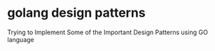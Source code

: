 # golang design patterns

Trying to Implement Some of the Important Design Patterns using GO language



